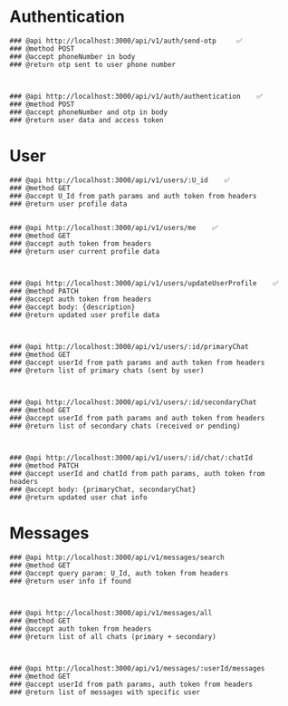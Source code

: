 # Authentication

    ### @api http://localhost:3000/api/v1/auth/send-otp     ✅
    ### @method POST
    ### @accept phoneNumber in body
    ### @return otp sent to user phone number       



    ### @api http://localhost:3000/api/v1/auth/authentication    ✅
    ### @method POST
    ### @accept phoneNumber and otp in body
    ### @return user data and access token     

# User

    ### @api http://localhost:3000/api/v1/users/:U_id    ✅
    ### @method GET
    ### @accept U_Id from path params and auth token from headers
    ### @return user profile data


    ### @api http://localhost:3000/api/v1/users/me    ✅
    ### @method GET
    ### @accept auth token from headers
    ### @return user current profile data



    ### @api http://localhost:3000/api/v1/users/updateUserProfile    ✅
    ### @method PATCH
    ### @accept auth token from headers
    ### @accept body: {description}
    ### @return updated user profile data



    ### @api http://localhost:3000/api/v1/users/:id/primaryChat
    ### @method GET
    ### @accept userId from path params and auth token from headers
    ### @return list of primary chats (sent by user)



    ### @api http://localhost:3000/api/v1/users/:id/secondaryChat
    ### @method GET
    ### @accept userId from path params and auth token from headers
    ### @return list of secondary chats (received or pending)



    ### @api http://localhost:3000/api/v1/users/:id/chat/:chatId
    ### @method PATCH
    ### @accept userId and chatId from path params, auth token from headers
    ### @accept body: {primaryChat, secondaryChat}
    ### @return updated user chat info

# Messages

    ### @api http://localhost:3000/api/v1/messages/search
    ### @method GET
    ### @accept query param: U_Id, auth token from headers
    ### @return user info if found



    ### @api http://localhost:3000/api/v1/messages/all
    ### @method GET
    ### @accept auth token from headers
    ### @return list of all chats (primary + secondary)



    ### @api http://localhost:3000/api/v1/messages/:userId/messages
    ### @method GET
    ### @accept userId from path params, auth token from headers
    ### @return list of messages with specific user
